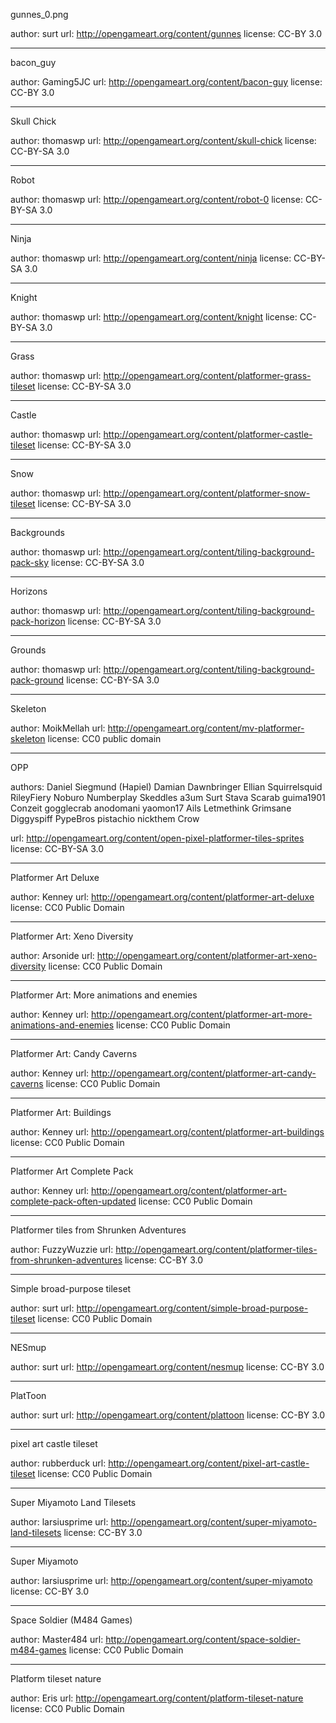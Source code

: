 gunnes_0.png

author: surt
url: http://opengameart.org/content/gunnes
license: CC-BY 3.0

---

bacon_guy

author: Gaming5JC
url: http://opengameart.org/content/bacon-guy
license: CC-BY 3.0

---

Skull Chick

author: thomaswp
url: http://opengameart.org/content/skull-chick
license: CC-BY-SA 3.0

---

Robot

author: thomaswp
url: http://opengameart.org/content/robot-0
license: CC-BY-SA 3.0


---

Ninja

author: thomaswp
url: http://opengameart.org/content/ninja
license: CC-BY-SA 3.0


---

Knight

author: thomaswp
url: http://opengameart.org/content/knight
license: CC-BY-SA 3.0


---

Grass

author: thomaswp
url: http://opengameart.org/content/platformer-grass-tileset
license: CC-BY-SA 3.0


---

Castle

author: thomaswp
url: http://opengameart.org/content/platformer-castle-tileset
license: CC-BY-SA 3.0


---

Snow

author: thomaswp
url: http://opengameart.org/content/platformer-snow-tileset
license: CC-BY-SA 3.0


---

Backgrounds

author: thomaswp
url: http://opengameart.org/content/tiling-background-pack-sky
license: CC-BY-SA 3.0


---

Horizons

author: thomaswp
url: http://opengameart.org/content/tiling-background-pack-horizon
license: CC-BY-SA 3.0


---

Grounds

author: thomaswp
url: http://opengameart.org/content/tiling-background-pack-ground
license: CC-BY-SA 3.0


---

Skeleton

author: MoikMellah
url: http://opengameart.org/content/mv-platformer-skeleton
license: CC0 public domain


---
OPP

authors:
Daniel Siegmund (Hapiel)
Damian
Dawnbringer
Ellian
Squirrelsquid
RileyFiery
Noburo
Numberplay
Skeddles
a3um
Surt
Stava
Scarab
guima1901
Conzeit
gogglecrab
anodomani
yaomon17
Ails
Letmethink
Grimsane
Diggyspiff
PypeBros
pistachio
nickthem
Crow

url: http://opengameart.org/content/open-pixel-platformer-tiles-sprites
license: CC-BY-SA 3.0

---
Platformer Art Deluxe

author: Kenney
url: http://opengameart.org/content/platformer-art-deluxe
license: CC0 Public Domain


---
Platformer Art: Xeno Diversity

author: Arsonide
url: http://opengameart.org/content/platformer-art-xeno-diversity
license: CC0 Public Domain


---
Platformer Art: More animations and enemies

author: Kenney
url: http://opengameart.org/content/platformer-art-more-animations-and-enemies
license: CC0 Public Domain

---
Platformer Art: Candy Caverns


author: Kenney
url: http://opengameart.org/content/platformer-art-candy-caverns
license: CC0 Public Domain


---
Platformer Art: Buildings


author: Kenney
url: http://opengameart.org/content/platformer-art-buildings
license: CC0 Public Domain


---
Platformer Art Complete Pack


author: Kenney
url: http://opengameart.org/content/platformer-art-complete-pack-often-updated
license: CC0 Public Domain


---
Platformer tiles from Shrunken Adventures

author: FuzzyWuzzie
url: http://opengameart.org/content/platformer-tiles-from-shrunken-adventures
license: CC-BY 3.0


---
Simple broad-purpose tileset

author: surt
url: http://opengameart.org/content/simple-broad-purpose-tileset
license: CC0 Public Domain


---
NESmup

author: surt
url: http://opengameart.org/content/nesmup
license: CC-BY 3.0


---
PlatToon

author: surt
url: http://opengameart.org/content/plattoon
license: CC-BY 3.0

---
pixel art castle tileset

author: rubberduck
url: http://opengameart.org/content/pixel-art-castle-tileset
license: CC0 Public Domain


---
Super Miyamoto Land Tilesets

author: larsiusprime
url: http://opengameart.org/content/super-miyamoto-land-tilesets
license: CC-BY 3.0

---
Super Miyamoto

author: larsiusprime
url: http://opengameart.org/content/super-miyamoto
license: CC-BY 3.0


---
Space Soldier (M484 Games)

author: Master484
url: http://opengameart.org/content/space-soldier-m484-games
license: CC0 Public Domain


---
Platform tileset nature

author: Eris
url: http://opengameart.org/content/platform-tileset-nature
license: CC0 Public Domain



